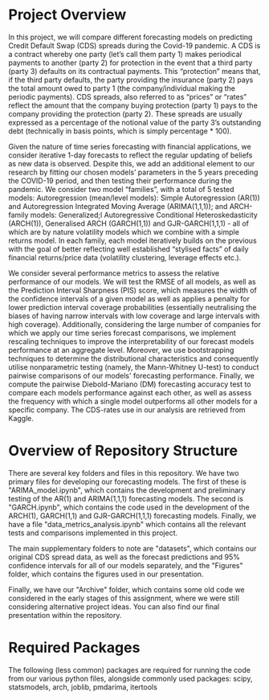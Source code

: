 # Project Overview

In this project, we will compare different forecasting models on predicting Credit Default Swap (CDS) spreads during the Covid-19 pandemic. A CDS is a contract whereby one party (let’s call them party 1) makes periodical payments to another (party 2) for protection in the event that a third party (party 3) defaults on its contractual payments. This “protection” means that, if the third party defaults, the party providing the insurance (party 2) pays the total amount owed to party 1 (the company/individual making the periodic payments). CDS spreads, also referred to as “prices” or “rates” reflect the amount that the company buying protection (party 1) pays to the company providing the protection (party 2). These spreads are usually expressed as a percentage of the notional value of the party 3’s outstanding debt (technically in basis points, which is simply percentage * 100). 

Given the nature of time series forecasting with financial applications, we consider iterative 1-day forecasts to reflect the regular updating of beliefs as new data is observed. Despite this, we add an additional element to our research by fitting our chosen models’ parameters in the 5 years preceding the COVID-19 period, and then testing their performance during the pandemic. We consider two model “families”, with a total of 5 tested models: Autoregression (mean/level models): Simple Autoregression (AR(1)) and Autoregression Integrated Moving Average (ARIMA(1,1,1));  and ARCH-family models: Generalized;l Autoregressive Conditional Heteroskedasticity (ARCH(1)), Generalised ARCH (GARCH(1,1)) and GJR-GARCH(1,1,1) - all of which are by nature volatility models which we combine with a simple returns model. In each family, each model iteratively builds on the previous with the goal of better reflecting well established “stylised facts” of daily financial returns/price data (volatility clustering, leverage effects etc.). 

We consider several performance metrics to assess the relative performance of our models. We will test the RMSE of all models, as well as the Prediction Interval Sharpness (PIS) score, which measures the width of the confidence intervals of a given model as well as applies a penalty for lower prediction interval coverage probabilities (essentially neutralising the biases of having narrow intervals with low coverage and large intervals with high coverage). Additionally, considering the large number of companies for which we apply our time series forecast comparisons, we implement rescaling techniques to improve the interpretability of our forecast models performance at an aggregate level. Moreover, we use bootstrapping techniques to determine the distributional characteristics and consequently utilise nonparametric testing (namely, the Mann-Whitney U-test) to conduct pairwise comparisons of our models' forecasting performance. Finally, we compute the pairwise Diebold-Mariano (DM) forecasting accuracy test to compare each models performance against each other, as well as assess the frequency with which a single model outperforms all other models for a specific company. The CDS-rates use in our analysis are retrieved from Kaggle.

# Overview of Repository Structure

There are several key folders and files in this repository. We have two primary files for developing our forecasting models. The first of these is "ARIMA_model.ipynb", which contains the development and preliminary testing of the AR(1) and ARIMA(1,1,1) forecasting models. The second is "GARCH.ipynb", which contains the code used in the development of the ARCH(1), GARCH(1,1) and GJR-GARCH(1,1,1) forecasting models. Finally, we have a file "data_metrics_analysis.ipynb" which contains all the relevant tests and comparisons implemented in this project. 

The main supplementary folders to note are "datasets", which contains our original CDS spread data, as well as the forecast predictions and 95% confidence intervals for all of our models separately, and the "Figures" folder, which contains the figures used in our presentation.

Finally, we have our "Archive" folder, which contains some old code we considered in the early stages of this assignment, where we were still considering alternative project ideas. You can also find our final presentation within the repository. 

# Required Packages

The following (less common) packages are required for running the code from our various python files, alongside commonly used packages:
scipy, statsmodels, arch, joblib, pmdarima, itertools
